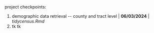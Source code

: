 project checkpoints: 
1. demographic data retrieval -- county and tract level | **06/03/2024** | _tidycensus.Rmd_
2. tk tk
